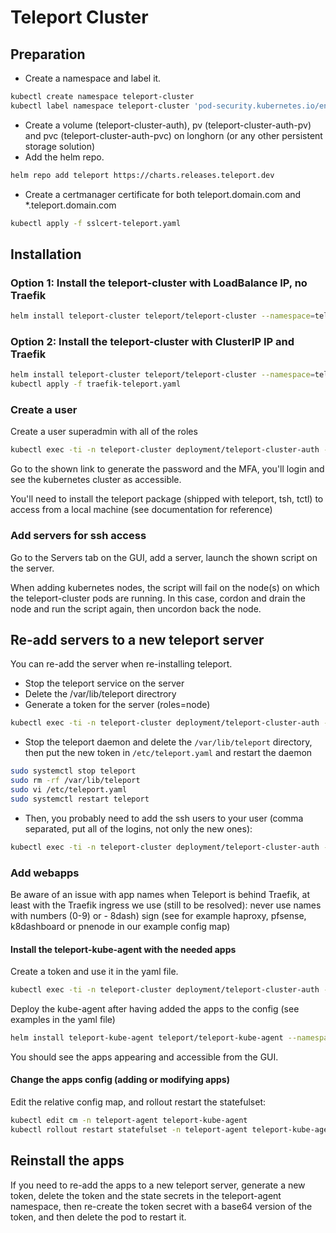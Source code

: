 # Teleport Cluster

## Preparation

- Create a namespace and label it.

```bash
kubectl create namespace teleport-cluster
kubectl label namespace teleport-cluster 'pod-security.kubernetes.io/enforce=baseline'
```

- Create a volume (teleport-cluster-auth), pv (teleport-cluster-auth-pv) and pvc (teleport-cluster-auth-pvc) on longhorn (or any other persistent storage solution)
- Add the helm repo.

```bash
helm repo add teleport https://charts.releases.teleport.dev
```

- Create a certmanager certificate for both teleport.domain.com and *.teleport.domain.com

```bash
kubectl apply -f sslcert-teleport.yaml
```

## Installation

### Option 1: Install the teleport-cluster with LoadBalance IP, no Traefik

```bash
helm install teleport-cluster teleport/teleport-cluster --namespace=teleport-cluster -f teleport-loadbalancer.yaml
```

### Option 2: Install the teleport-cluster with ClusterIP IP and Traefik

```bash
helm install teleport-cluster teleport/teleport-cluster --namespace=teleport-cluster -f teleport-clusterip.yaml
kubectl apply -f traefik-teleport.yaml
```

### Create a user

Create a user superadmin with all of the roles

```bash
kubectl exec -ti -n teleport-cluster deployment/teleport-cluster-auth -- tctl users add username --roles=access,editor,auditor
```

Go to the shown link to generate the password and the MFA, you'll login and see the kubernetes cluster as accessible.

You'll need to install the teleport package (shipped with teleport, tsh, tctl) to access from a local machine (see documentation for reference)

### Add servers for ssh access

Go to the Servers tab on the GUI, add a server, launch the shown script on the server.

When adding kubernetes nodes, the script will fail on the node(s) on which the teleport-cluster pods are running. In this case, cordon and drain the node and run the script again, then uncordon back the node.

## Re-add servers to a new teleport server

You can re-add the server when re-installing teleport.

- Stop the teleport service on the server
- Delete the /var/lib/teleport directrory
- Generate a token for the server (roles=node)

```bash
kubectl exec -ti -n teleport-cluster deployment/teleport-cluster-auth -- tctl tokens add --type=node
```

- Stop the teleport daemon and delete the `/var/lib/teleport` directory, then put the new token in `/etc/teleport.yaml` and restart the daemon

```bash
sudo systemctl stop teleport
sudo rm -rf /var/lib/teleport
sudo vi /etc/teleport.yaml
sudo systemctl restart teleport
```

- Then, you probably need to add the ssh users to your user (comma separated, put all of the logins, not only the new ones):

```bash
kubectl exec -ti -n teleport-cluster deployment/teleport-cluster-auth -- tctl users update admin --set-logins root,ubuntu
```

### Add webapps

Be aware of an issue with app names when Teleport is behind Traefik, at least with the Traefik ingress we use (still to be resolved): never use names with numbers (0-9) or - 8dash) sign (see for example haproxy, pfsense, k8dashboard or pnenode in our example config map)

#### Install the teleport-kube-agent with the needed apps

Create a token and use it in the yaml file.

```bash
kubectl exec -ti -n teleport-cluster deployment/teleport-cluster-auth -- tctl tokens add --type=app
```

Deploy the kube-agent after having added the apps to the config (see examples in the yaml file)

```bash
helm install teleport-kube-agent teleport/teleport-kube-agent --namespace teleport-agent --create-namespace -f teleport-agent.yaml
```

You should see the apps appearing and accessible from the GUI.

#### Change the apps config (adding or modifying apps)

Edit the relative config map, and rollout restart the statefulset:

```bash
kubectl edit cm -n teleport-agent teleport-kube-agent
kubectl rollout restart statefulset -n teleport-agent teleport-kube-agent
```

## Reinstall the apps

If you need to re-add the apps to a new teleport server, generate a new token, delete the token and the state secrets in the teleport-agent namespace, then re-create the token secret with a base64 version of the token, and then delete the pod to restart it.
